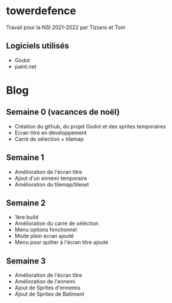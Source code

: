 # towerdefence
Travail pour la NSI 2021-2022 par Tiziano et Tom
## Logiciels utilisés
* Godot
* paint.net
# Blog
## Semaine 0 (vacances de noël)
* Création du github, du projet Godot et des sprites temporaires  
* Ecran titre en développement
* Carré de sélection + tilemap

## Semaine 1
* Amélioration de l'écran titre
* Ajout d'un ennemi temporaire
* Amélioration du tilemap/tileset

## Semaine 2
* 1ère build
* Amélioration du carré de séléction
* Menu options fonctionnel
* Mode plein écran ajouté
* Menu pour quitter à l'écran titre ajouté

## Semaine 3
* Amélioration de l'écran titre
* Amélioration de l'ennemi
* Ajout de Sprites d'ennemis
* Ajout de Sprites de Batiment